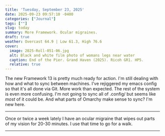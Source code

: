 ```yaml
---
title: 'Tuesday, September 23, 2025'
date: 2025-09-23 09:57:10 -0400
categories: ["Journal"]
tags: [""]
slug: today
summary: More Framework. Ocular migraines.
draft: true
weather: Overcast 64.9 | Low 61.3, High 76.6
cover: 
  image: 2025-Roll-051-06.jpg
  alt: Black and white film photo of womans legs near water
  caption: End of the Pier. Grand Haven (2025). Ricoh GR1. HP5.
  relative: true
---
```


The new Framework 13 is pretty much ready for action. I'm still dealing with how and what to sync between machines. I've rejiggered my emacs config so that it's all done via Git. More work than expected. The rest of the system is even more confusing. I'm not going to sync all of .config/ but seems like _most_ of it could be. And what parts of Omarchy make sense to sync? I'm new here.

----

Once or twice a week lately I have an ocular migraine that wipes out parts of my vision for 20-30 minutes. I use that time to go for a walk.

----

